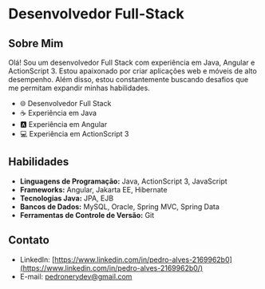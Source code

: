 # Desenvolvedor Full-Stack

## Sobre Mim

Olá! Sou um desenvolvedor Full Stack com experiência em Java, Angular e ActionScript 3. Estou apaixonado por criar aplicações web e móveis de alto desempenho. Além disso, estou constantemente buscando desafios que me permitam expandir minhas habilidades.

- 🌐 Desenvolvedor Full Stack
- ☕  Experiência em Java 
- 🅰️ Experiência em Angular
- 💻 Experiência em ActionScript 3

## Habilidades

- **Linguagens de Programação:** Java, ActionScript 3, JavaScript
- **Frameworks:** Angular, Jakarta EE, Hibernate
- **Tecnologias Java:** JPA, EJB
- **Bancos de Dados:** MySQL, Oracle, Spring MVC, Spring Data
- **Ferramentas de Controle de Versão:** Git

## Contato

- LinkedIn: [https://www.linkedin.com/in/pedro-alves-2169962b0](https://www.linkedin.com/in/pedro-alves-2169962b0/)
- E-mail: pedronerydev@gmail.com

